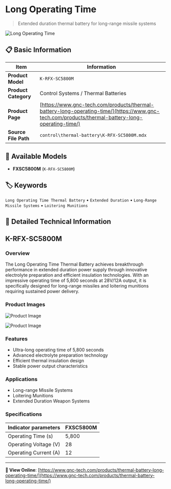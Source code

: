 # Long Operating Time

> Extended duration thermal battery for long-range missile systems

![Long Operating Time](https://www.gnc-tech.com/images/products/control/thermal-battery/K-RFX-SC5800M/K-RFX-SC5800M.webp)

## 📋 Basic Information

| Item | Information |
|------|------|
| **Product Model** | `K-RFX-SC5800M` |
| **Product Category** | Control Systems / Thermal Batteries |
| **Product Page** | [https://www.gnc-tech.com/products/thermal-battery-long-operating-time/](https://www.gnc-tech.com/products/thermal-battery-long-operating-time/) |
| **Source File Path** | `control\thermal-battery\K-RFX-SC5800M.mdx` |

## 🔧 Available Models

- **FXSC5800M** (`K-RFX-SC5800M`)

## 🏷️ Keywords

`Long Operating Time Thermal Battery` • `Extended Duration` • `Long-Range Missile Systems` • `Loitering Munitions`

## 📖 Detailed Technical Information

## K-RFX-SC5800M

### Overview

The Long Operating Time Thermal Battery achieves breakthrough performance in extended duration power supply through innovative electrolyte preparation and efficient insulation technologies. With an impressive operating time of 5,800 seconds at 28V/12A output, it is specifically designed for long-range missiles and loitering munitions requiring sustained power delivery.

### Product Images

![Product Image](https://www.gnc-tech.com/products/control/thermal-battery/K-RFX-SC5800M/K-RFX-SC5800M-Slide-01.webp)

![Product Image](https://www.gnc-tech.com/products/control/thermal-battery/K-RFX-SC5800M/K-RFX-SC5800M-Slide-02.webp)

### Features

- Ultra-long operating time of 5,800 seconds
- Advanced electrolyte preparation technology
- Efficient thermal insulation design
- Stable power output characteristics

### Applications

- Long-range Missile Systems
- Loitering Munitions
- Extended Duration Weapon Systems

### Specifications

| Indicator parameters | FXSC5800M |
| --- | --- |
| Operating Time (s) | 5,800 |
| Operating Voltage (V) | 28 |
| Operating Current (A) | 12 |
---

**🔗 View Online**: [https://www.gnc-tech.com/products/thermal-battery-long-operating-time/](https://www.gnc-tech.com/products/thermal-battery-long-operating-time/)
